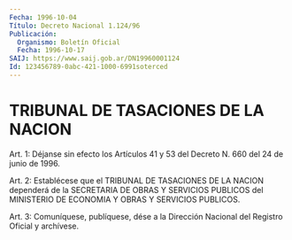 ```yaml
---
Fecha: 1996-10-04
Título: Decreto Nacional 1.124/96
Publicación:
  Organismo: Boletín Oficial
  Fecha: 1996-10-17
SAIJ: https://www.saij.gob.ar/DN19960001124
Id: 123456789-0abc-421-1000-6991soterced
---
```

# TRIBUNAL DE TASACIONES DE LA NACION

<a id="1"></a>
Art. 1:   Déjanse sin efecto los Artículos 41 y 53 del Decreto N. 660 del 24 de junio de 1996.

<a id="2"></a>
Art.  2: Establécese que el TRIBUNAL DE TASACIONES DE LA NACION dependerá de la SECRETARIA DE OBRAS Y SERVICIOS PUBLICOS del MINISTERIO DE ECONOMIA Y OBRAS Y SERVICIOS PUBLICOS.

<a id="3"></a>
Art. 3: Comuníquese,  publíquese, dése a la Dirección Nacional del Registro Oficial y archívese.